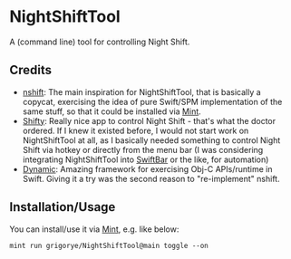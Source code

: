 # NightShiftTool

A (command line) tool for controlling Night Shift.

## Credits

-   [nshift](https://github.com/jenghis/nshift): The main inspiration for NightShiftTool, that is basically a copycat, exercising the idea of pure Swift/SPM implementation of the same stuff, so that it could be installed via [Mint](https://github.com/yonaskolb/Mint).
-   [Shifty](https://github.com/thompsonate/Shifty): Really nice app to control Night Shift - that's what the doctor ordered. If I knew it existed before, I would not start work on NightShiftTool at all, as I basically needed something to control Night Shift via hotkey or directly from the menu bar (I was considering integrating NightShiftTool into [SwiftBar](https://github.com/swiftbar/SwiftBar) or the like, for automation)
-   [Dynamic](https://github.com/mhdhejazi/Dynamic): Amazing framework for exercising Obj-C APIs/runtime in Swift. Giving it a try was the second reason to "re-implement" nshift.

## Installation/Usage

You can install/use it via [Mint](https://github.com/yonaskolb/Mint), e.g. like below:

```
mint run grigorye/NightShiftTool@main toggle --on
```

